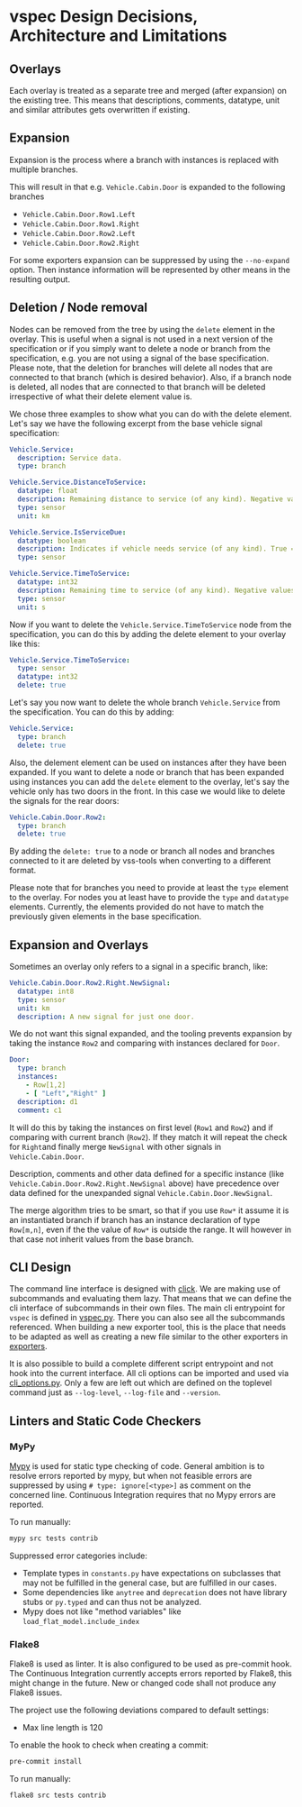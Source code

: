 # vspec Design Decisions, Architecture and Limitations

## Overlays

Each overlay is treated as a separate tree and merged (after expansion) on the existing tree.
This means that descriptions, comments, datatype, unit and similar attributes gets overwritten if existing.

## Expansion

Expansion is the process where a branch with instances is replaced with multiple branches.

This will result in that e.g. `Vehicle.Cabin.Door` is expanded to the following branches

* `Vehicle.Cabin.Door.Row1.Left`
* `Vehicle.Cabin.Door.Row1.Right`
* `Vehicle.Cabin.Door.Row2.Left`
* `Vehicle.Cabin.Door.Row2.Right`

For some exporters expansion can be suppressed by using the `--no-expand` option.
Then instance information will be represented by other means in the resulting output.

## Deletion / Node removal

Nodes can be removed from the tree by using the `delete` element in the overlay.
This is useful when a signal is not used in a next version of the specification or if you
simply want to delete a node or branch from the specification, e.g. you are not using a signal of the base
specification.
Please note, that the deletion for branches will delete all nodes that are connected to that branch (which is
desired behavior). Also, if a branch node is deleted, all nodes that are connected to that branch will be deleted
irrespective of what their delete element value is.

We chose three examples to show what you can do with the delete element. Let's say we have the following excerpt from
the base vehicle signal specification:

```yaml
Vehicle.Service:
  description: Service data.
  type: branch

Vehicle.Service.DistanceToService:
  datatype: float
  description: Remaining distance to service (of any kind). Negative values indicate service overdue.
  type: sensor
  unit: km

Vehicle.Service.IsServiceDue:
  datatype: boolean
  description: Indicates if vehicle needs service (of any kind). True = Service needed now or in the near future. False = No known need for service.
  type: sensor

Vehicle.Service.TimeToService:
  datatype: int32
  description: Remaining time to service (of any kind). Negative values indicate service overdue.
  type: sensor
  unit: s
```

Now if you want to delete the `Vehicle.Service.TimeToService` node from the specification, you can do this by adding the
delete element to your overlay like this:

```yaml
Vehicle.Service.TimeToService:
  type: sensor
  datatype: int32
  delete: true
```

Let's say you now want to delete the whole branch `Vehicle.Service` from the specification. You can do this by adding:

```yaml
Vehicle.Service:
  type: branch
  delete: true
```

Also, the delement element can be used on instances after they have been expanded. If you want to delete a node or
branch that has been expanded using instances you can add the `delete` element to the overlay, let's say the vehicle
only has two doors in the front. In this case we would like to delete the signals for the rear doors:

```yaml
Vehicle.Cabin.Door.Row2:
  type: branch
  delete: true
```

By adding the `delete: true` to a node or branch all nodes and branches connected to it are deleted by vss-tools
when converting to a different format.

Please note that for branches you need to provide at least the `type` element to
the overlay. For nodes you at least have to provide the `type` and `datatype` elements. Currently, the elements provided
do not have to match the previously given elements in the base specification.

## Expansion and Overlays

Sometimes an overlay only refers to a signal in a specific branch, like:

```yaml
Vehicle.Cabin.Door.Row2.Right.NewSignal:
  datatype: int8
  type: sensor
  unit: km
  description: A new signal for just one door.
```

We do not want this signal expanded, and the tooling prevents expansion by taking the instance `Row2` and comparing with
instances declared for `Door`.

```yaml
Door:
  type: branch
  instances:
    - Row[1,2]
    - [ "Left","Right" ]
  description: d1
  comment: c1
```

It will do this by taking the instances on first level (`Row1` and `Row2`) and if comparing with current
branch (`Row2`).
If they match it will repeat the check for `Right`and finally merge `NewSignal` with other signals
in `Vehicle.Cabin.Door`.

Description, comments and other data defined for a specific instance (like `Vehicle.Cabin.Door.Row2.Right.NewSignal`
above) have precedence
over data defined for the unexpanded signal `Vehicle.Cabin.Door.NewSignal`.

The merge algorithm tries to be smart, so that if you use `Row*` it assume it is an instantiated branch if branch has an
instance declaration of type `Row[m,n]`,
even if the the value of `Row*` is outside the range. It will however in that case not inherit values from the base
branch.

## CLI Design

The command line interface is designed with [click](https://click.palletsprojects.com/).
We are making use of subcommands and evaluating them lazy.
That means that we can define the cli interface of subcommands in their own files.
The main cli entrypoint for `vspec` is defined in [vspec.py](../src/vss_tools/vspec/vspec.py).
There you can also see all the subcommands referenced.
When building a new exporter tool, this is the place that needs to be adapted as well
as creating a new file similar to the other exporters in [exporters](../src/vss_tools/vspec/exporters).

It is also possible to build a complete different script entrypoint and not hook into the current interface.
All cli options can be imported and used via [cli_options.py](../src/vss_tools/vspec/cli_options.py).
Only a few are left out which are defined on the toplevel command just as `--log-level`, `--log-file` and `--version`.

## Linters and Static Code Checkers

### MyPy

[Mypy](https://mypy-lang.org/) is used for static type checking of code.
General ambition is to resolve errors reported by mypy, but when not feasible errors are suppressed
by using `# type: ignore[<type>]` as comment on the concerned line.
Continuous Integration requires that no Mypy errors are reported.

To run manually:

```bash
mypy src tests contrib
```

Suppressed error categories include:

* Template types in `constants.py` have expectations on subclasses that may not be fulfilled in the general case,
  but are fulfilled in our cases.
* Some dependencies like `anytree` and `deprecation` does not have library stubs or `py.typed`
  and can thus not be analyzed.
* Mypy does not like "method variables" like `load_flat_model.include_index`

### Flake8

Flake8 is used as linter. It is also configured to be used as pre-commit hook.
The Continuous Integration currently accepts errors reported by Flake8,
this might change in the future.
New or changed code shall not produce any Flake8 issues.

The project use the following deviations compared to default settings:

* Max line length is 120

To enable the hook to check when creating a commit:

```bash
pre-commit install
```

To run manually:

```bash
flake8 src tests contrib
```
